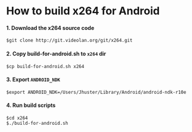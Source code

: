# How to build x264 for Android

#### 1. Download the x264 source code

```
$git clone http://git.videolan.org/git/x264.git
```

#### 2. Copy build-for-android.sh to `x264` dir

```
$cp build-for-android.sh x264
```

#### 3. Export `ANDROID_NDK`

```
$export ANDROID_NDK=/Users/Jhuster/Library/Android/android-ndk-r10e
```

#### 4. Run build scripts

```
$cd x264
$./build-for-android.sh
```
